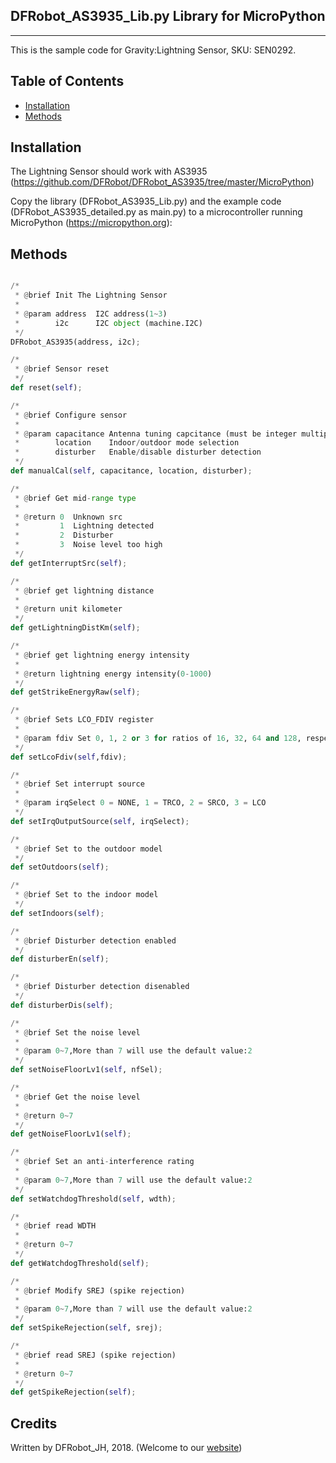 ## DFRobot_AS3935_Lib.py Library for MicroPython
---------------------------------------------------------
This is the sample code for Gravity:Lightning Sensor, SKU: SEN0292.
## Table of Contents

* [Installation](#installation)
* [Methods](#methods)
<snippet>
<content>

## Installation
The Lightning Sensor should work with AS3935
(https://github.com/DFRobot/DFRobot_AS3935/tree/master/MicroPython) 

Copy the library (DFRobot_AS3935_Lib.py) and the example code (DFRobot_AS3935_detailed.py as main.py) to a microcontroller running MicroPython (https://micropython.org):

## Methods

```python

/*
 * @brief Init The Lightning Sensor
 *
 * @param address  I2C address(1~3)
 *        i2c      I2C object (machine.I2C)
 */
DFRobot_AS3935(address, i2c);

/*
 * @brief Sensor reset
 */
def reset(self);

/*
 * @brief Configure sensor
 *
 * @param capacitance Antenna tuning capcitance (must be integer multiple of 8, 8 - 120 pf)
 *        location    Indoor/outdoor mode selection
 *        disturber   Enable/disable disturber detection
 */
def manualCal(self, capacitance, location, disturber);

/*
 * @brief Get mid-range type
 *
 * @return 0  Unknown src
 *         1  Lightning detected
 *         2  Disturber
 *         3  Noise level too high
 */
def getInterruptSrc(self);

/*
 * @brief get lightning distance
 * 
 * @return unit kilometer
 */
def getLightningDistKm(self);

/*
 * @brief get lightning energy intensity
 * 
 * @return lightning energy intensity(0-1000)
 */
def getStrikeEnergyRaw(self);

/*
 * @brief Sets LCO_FDIV register
 *
 * @param fdiv Set 0, 1, 2 or 3 for ratios of 16, 32, 64 and 128, respectively
 */
def setLcoFdiv(self,fdiv);

/*
 * @brief Set interrupt source
 *
 * @param irqSelect 0 = NONE, 1 = TRCO, 2 = SRCO, 3 = LCO
 */
def setIrqOutputSource(self, irqSelect);

/*
 * @brief Set to the outdoor model
 */
def setOutdoors(self);

/*
 * @brief Set to the indoor model
 */
def setIndoors(self);

/*
 * @brief Disturber detection enabled
 */
def disturberEn(self);

/*
 * @brief Disturber detection disenabled
 */
def disturberDis(self);

/*
 * @brief Set the noise level
 *
 * @param 0~7,More than 7 will use the default value:2
 */
def setNoiseFloorLv1(self, nfSel);

/*
 * @brief Get the noise level
 *
 * @return 0~7
 */
def getNoiseFloorLv1(self);

/*
 * @brief Set an anti-interference rating
 *
 * @param 0~7,More than 7 will use the default value:2
 */
def setWatchdogThreshold(self, wdth);

/*
 * @brief read WDTH
 *
 * @return 0~7
 */
def getWatchdogThreshold(self);

/*
 * @brief Modify SREJ (spike rejection)
 *
 * @param 0~7,More than 7 will use the default value:2
 */
def setSpikeRejection(self, srej);

/*
 * @brief read SREJ (spike rejection)
 *
 * @return 0~7
 */
def getSpikeRejection(self);

```
## Credits

Written by DFRobot_JH, 2018. (Welcome to our [website](https://www.dfrobot.com/))







